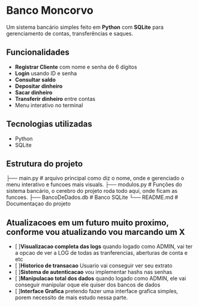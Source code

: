 # Banco Moncorvo 

Um sistema bancário simples feito em **Python** com **SQLite** para gerenciamento de contas, transferências e saques.

## Funcionalidades
- **Registrar Cliente** com nome e senha de 6 dígitos
- **Login** usando ID e senha
- **Consultar saldo**
- **Depositar dinheiro**
- **Sacar dinheiro**
- **Transferir dinheiro** entre contas
- Menu interativo no terminal

## Tecnologias utilizadas
- Python
- SQLite

##  Estrutura do projeto
├── main.py # arquivo principal como diz o nome, onde e gerenciado o menu interativo e funcoes mais visuals.
├── modulos.py # Funções do sistema bancário, o cerebro do projeto roda todo aqui, onde ficam as funcoes.
├── BancoDeDados.db # Banco SQLite 
└── README.md # Documentaçao do projeto

## Atualizacoes em um futuro muito proximo, conforme vou atualizando vou marcando um X
- [ ]**Visualizacao completa das logs** quando logado como ADMIN, vai ter a opcao de ver a LOG de todas as tranferencias, aberturas de conta e etc
- [ ]**Historico de transacao** Usuario vai conseguir ver seu extrato
- [ ]**Sistema de autenticacao** vou implementar hashs nas senhas
- [ ]**Manipulacao total dos dados** quando logado como ADMIN, ele vai conseguir manipular oque ele quiser dos bancos de dados
- [ ]**Interface Grafica** pretendo fazer uma interface grafica simples, porem necessito de mais estudo nessa parte.

